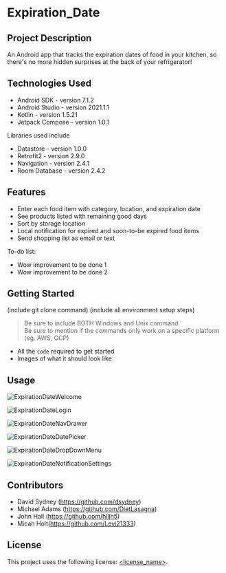 # Expiration_Date

## Project Description

An Android app that tracks the expiration dates of food in your kitchen, so there's no more hidden surprises at the back of your refrigerator!

## Technologies Used

* Android SDK - version 7.1.2
* Android Studio - version 2021.1.1
* Kotlin - version 1.5.21
* Jetpack Compose - version 1.0.1

Libraries used include
* Datastore - version 1.0.0
* Retrofit2 - version 2.9.0
* Navigation - version 2.4.1
* Room Database - version 2.4.2

## Features

* Enter each food item with category, location, and expiration date
* See products listed with remaining good days
* Sort by storage location
* Local notification for expired and soon-to-be expired food items
* Send shopping list as email or text

To-do list:
* Wow improvement to be done 1
* Wow improvement to be done 2

## Getting Started
   
(include git clone command)
(include all environment setup steps)

> Be sure to include BOTH Windows and Unix command  
> Be sure to mention if the commands only work on a specific platform (eg. AWS, GCP)

- All the `code` required to get started
- Images of what it should look like

## Usage
![ExpirationDateWelcome](https://user-images.githubusercontent.com/100386938/163458556-1125bf50-3ded-4a4c-b237-c7ad9c5e6ab2.png)

![ExpirationDateLogin](https://user-images.githubusercontent.com/100386938/163458717-d41cfb76-84c6-43ed-9ea2-c9c840d62228.png)

![ExpirationDateNavDrawer](https://user-images.githubusercontent.com/100386938/163458741-6134eced-c6c9-4992-af8d-c530c8b42e15.png)

![ExpirationDateDatePicker](https://user-images.githubusercontent.com/100386938/163458790-d97919a6-656a-4f99-ac43-2cb92fdb5b92.png)

![ExpirationDateDropDownMenu](https://user-images.githubusercontent.com/100386938/163458803-9d4da603-c00b-4e56-b939-6d5498206555.png)

![ExpirationDateNotificationSettings](https://user-images.githubusercontent.com/100386938/163458815-1cf0852a-77b6-4ad7-a0a6-e9f431de7cd1.png)


## Contributors

* David Sydney (<https://github.com/dsydney>)
* Michael Adams (<https://github.com/DietLasagna>)
* John Hall (<https://github.com/hlljh5>)
* Micah Holt(<https://github.com/Levi21333>)

## License

This project uses the following license: [<license_name>](<link>).
